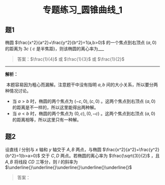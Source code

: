 <center><h1>专题练习_圆锥曲线_1</h1> </center>

## 题1

椭圆 $\frac{x^2}{a^2}+\frac{y^2}{b^2}=1(a,b>0)$ 的一个焦点到右顶点 $(a,0)$ 的距离为 $3c$ ( $c$ 是半焦距)，则该椭圆的离心率为___

> 答案：$\frac{1}{4}$ 或 $\frac{1}{3}$ 或 $\frac{1}{2}$

--------------------------------------------------------

**解析：**

​	本题容易因为粗心而漏解。注意题干中没有指明 $a,b$ 间的大小关系，所以要分两种情况讨论。

- 当 $a>b$ 时，椭圆的两个焦点为 $(-c,0),(c,0)$ 。这两个焦点到右顶点 $(a,0)$ 的距离是不一样的，所以这里能得出两种解。
- 当 $a<b$ 时，椭圆的两个焦点为 $(0,c),(0,-c)$ 。这两个焦点到右顶点 $(a,0)$ 的距离相等，所以这里只有一种解。



## 题2

设直线 $l$ 分别与 $x$ 轴和 $y$ 轴交于 $A,B$ 两点，与椭圆 $\frac{x^2}{a^2}+\frac{y^2}{b^2}=1(b>a>0)$ 交于 $C,D$ 两点。若椭圆的离心率为 $\frac{\sqrt{3}}{2}$ ，且 $A,B$ 将线段 $CD$ 三等分，则 $l$ 的斜率为 $\underline{}\underline{}\underline{}\underline{}\underline{}$

> 答案：